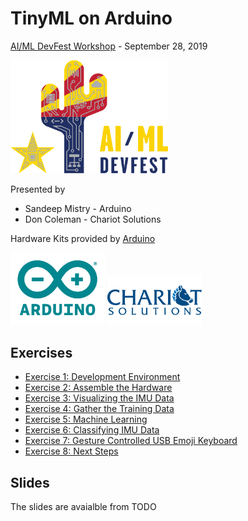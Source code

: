# TinyML on Arduino
[AI/ML DevFest Workshop](https://www.aimldevfest.com/workshops/) - September 28, 2019

<a href="https://aimldevfest.com"><img src="images/AI-ML-devfest-AZ-2019-horz.png" alt="AI/ML DevFest Logo" width=50%></a>

Presented by
 * Sandeep Mistry - Arduino
 * Don Coleman - Chariot Solutions

Hardware Kits provided by [Arduino](https://arduino.cc)

<a href="https://arduino.cc"><img src="images/Arduino_logo_R_highquality.png" alt="Arduino Logo" width=30%><a/>
<a href="https://chariotsolutions.com"><img src="images/ChariotSolutions.png" alt="Chariot Solutions Logo" width=30%></a>


## Exercises

* [Exercise 1: Development Environment](exercises/exercise1.md)
* [Exercise 2: Assemble the Hardware](exercises/exercise2.md)
* [Exercise 3: Visualizing the IMU Data](exercises/exercise3.md)
* [Exercise 4: Gather the Training Data](exercises/exercise4.md)
* [Exercise 5: Machine Learning](exercises/exercise5.md)
* [Exercise 6: Classifying IMU Data](exercises/exercise6.md)
* [Exercise 7: Gesture Controlled USB Emoji Keyboard](exercises/exercise7.md)
* [Exercise 8: Next Steps](exercises/exercise8.md)


## Slides

The slides are avaialble from TODO
